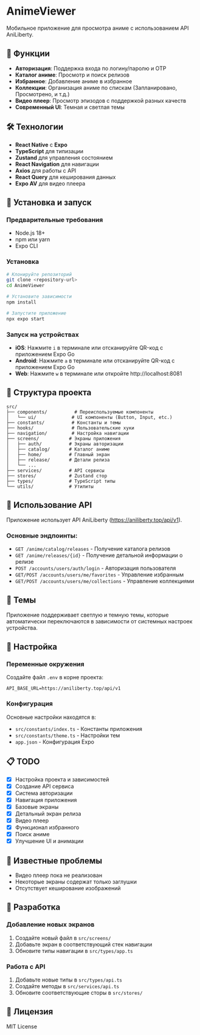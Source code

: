 # AnimeViewer

Мобильное приложение для просмотра аниме с использованием API AniLiberty.

## 🎯 Функции

- **Авторизация**: Поддержка входа по логину/паролю и OTP
- **Каталог аниме**: Просмотр и поиск релизов
- **Избранное**: Добавление аниме в избранное
- **Коллекции**: Организация аниме по спискам (Запланировано, Просмотрено, и т.д.)
- **Видео плеер**: Просмотр эпизодов с поддержкой разных качеств
- **Современный UI**: Темная и светлая темы

## 🛠 Технологии

- **React Native** с **Expo**
- **TypeScript** для типизации
- **Zustand** для управления состоянием
- **React Navigation** для навигации
- **Axios** для работы с API
- **React Query** для кеширования данных
- **Expo AV** для видео плеера

## 🚀 Установка и запуск

### Предварительные требования

- Node.js 18+
- npm или yarn
- Expo CLI

### Установка

```bash
# Клонируйте репозиторий
git clone <repository-url>
cd AnimeViewer

# Установите зависимости
npm install

# Запустите приложение
npx expo start
```

### Запуск на устройствах

- **iOS**: Нажмите `i` в терминале или отсканируйте QR-код с приложением Expo Go
- **Android**: Нажмите `a` в терминале или отсканируйте QR-код с приложением Expo Go
- **Web**: Нажмите `w` в терминале или откройте http://localhost:8081

## 📱 Структура проекта

```
src/
├── components/          # Переиспользуемые компоненты
│   └── ui/             # UI компоненты (Button, Input, etc.)
├── constants/          # Константы и темы
├── hooks/              # Пользовательские хуки
├── navigation/         # Настройка навигации
├── screens/           # Экраны приложения
│   ├── auth/          # Экраны авторизации
│   ├── catalog/       # Каталог аниме
│   ├── home/          # Главный экран
│   ├── release/       # Детали релиза
│   └── ...
├── services/          # API сервисы
├── stores/            # Zustand стор
├── types/             # TypeScript типы
└── utils/             # Утилиты
```

## 🔑 Использование API

Приложение использует API AniLiberty (https://aniliberty.top/api/v1). 

### Основные эндпоинты:

- `GET /anime/catalog/releases` - Получение каталога релизов
- `GET /anime/releases/{id}` - Получение детальной информации о релизе
- `POST /accounts/users/auth/login` - Авторизация пользователя
- `GET/POST /accounts/users/me/favorites` - Управление избранным
- `GET/POST /accounts/users/me/collections` - Управление коллекциями

## 🎨 Темы

Приложение поддерживает светлую и темную темы, которые автоматически переключаются в зависимости от системных настроек устройства.

## 🔧 Настройка

### Переменные окружения

Создайте файл `.env` в корне проекта:

```env
API_BASE_URL=https://aniliberty.top/api/v1
```

### Конфигурация

Основные настройки находятся в:
- `src/constants/index.ts` - Константы приложения
- `src/constants/theme.ts` - Настройки тем
- `app.json` - Конфигурация Expo

## 📋 TODO

- [x] Настройка проекта и зависимостей
- [x] Создание API сервиса
- [x] Система авторизации
- [x] Навигация приложения
- [x] Базовые экраны
- [x] Детальный экран релиза
- [x] Видео плеер
- [x] Функционал избранного
- [x] Поиск аниме
- [x] Улучшение UI и анимации

## 🐛 Известные проблемы

- Видео плеер пока не реализован
- Некоторые экраны содержат только заглушки
- Отсутствует кеширование изображений

## 🤝 Разработка

### Добавление новых экранов

1. Создайте новый файл в `src/screens/`
2. Добавьте экран в соответствующий стек навигации
3. Обновите типы навигации в `src/types/app.ts`

### Работа с API

1. Добавьте новые типы в `src/types/api.ts`
2. Создайте методы в `src/services/api.ts`
3. Обновите соответствующие сторы в `src/stores/`

## 📄 Лицензия

MIT License
